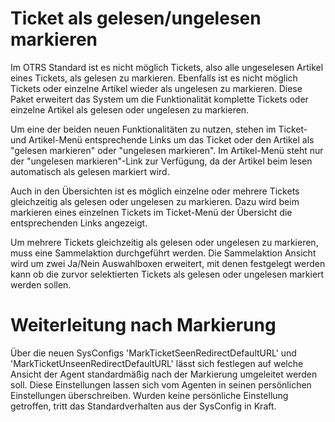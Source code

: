 # Ticket als gelesen/ungelesen markieren

Im OTRS Standard ist es nicht möglich Tickets, also alle ungeselesen Artikel eines Tickets, als gelesen zu markieren. Ebenfalls ist es nicht möglich Tickets oder einzelne Artikel wieder als ungelesen zu markieren. Diese Paket erweitert das System um die Funktionalität komplette Tickets oder einzelne Artikel als gelesen oder ungelesen zu markieren.

Um eine der beiden neuen Funktionalitäten zu nutzen, stehen im Ticket- und Artikel-Menü entsprechende Links um das Ticket oder den Artikel als "gelesen markieren" oder "ungelesen markieren". Im Artikel-Menü steht nur der "ungelesen markieren"-Link zur Verfügung, da der Artikel beim lesen automatisch als gelesen markiert wird.

Auch in den Übersichten ist es möglich einzelne oder mehrere Tickets gleichzeitig als gelesen oder ungelesen zu markieren. Dazu wird beim markieren eines einzelnen Tickets im Ticket-Menü der Übersicht die entsprechenden Links angezeigt.

Um mehrere Tickets gleichzeitig als gelesen oder ungelesen zu markieren, muss eine Sammelaktion durchgeführt werden. Die Sammelaktion Ansicht wird um zwei Ja/Nein Auswahlboxen erweitert, mit denen festgelegt werden kann ob die zurvor selektierten Tickets als gelesen oder ungelesen markiert werden sollen.

# Weiterleitung nach Markierung

Über die neuen SysConfigs 'MarkTicketSeenRedirectDefaultURL' und 'MarkTicketUnseenRedirectDefaultURL' lässt sich festlegen auf welche Ansicht der Agent standardmäßig nach der Markierung umgeleitet werden soll. Diese Einstellungen lassen sich vom Agenten in seinen persönlichen Einstellungen überschreiben. Wurden keine persönliche Einstellung getroffen, tritt das Standardverhalten aus der SysConfig in Kraft.